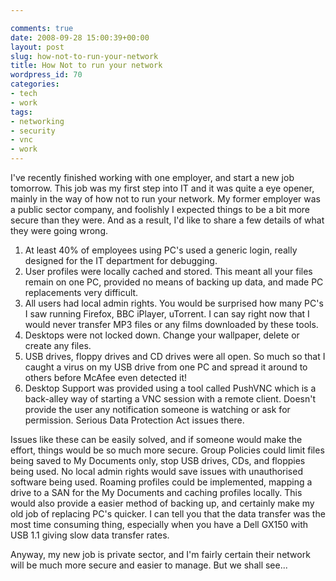 ```yaml
---

comments: true
date: 2008-09-28 15:00:39+00:00
layout: post
slug: how-not-to-run-your-network
title: How Not to run your network
wordpress_id: 70
categories:
- tech
- work
tags:
- networking
- security
- vnc
- work
---
```


I've recently finished working with one employer, and start a new job tomorrow. This job was my first step into IT and it was quite a eye opener, mainly in the way of how not to run your network.
My former employer was a public sector company, and foolishly I expected things to be a bit more secure than they were. And as a result, I'd like to share a few details of what they were going wrong.




1. At least 40% of employees using PC's used a generic login, really designed for the IT department for debugging.
2. User profiles were locally cached and stored. This meant all your files remain on one PC, provided no means of backing up data, and made PC replacements very difficult.
3. All users had local admin rights. You would be surprised how many PC's I saw running Firefox, BBC iPlayer, uTorrent. I can say right now that I would never transfer MP3 files or any films downloaded by these tools.
4. Desktops were not locked down. Change your wallpaper, delete or create any files.
5. USB drives, floppy drives and CD drives were all open. So much so that I caught a virus on my USB drive from one PC and spread it around to others before McAfee even detected it!
6. Desktop Support was provided using a tool called PushVNC which is a back-alley way of starting a VNC session with a remote client. Doesn't provide the user any notification someone is watching or ask for permission. Serious Data Protection Act issues there.




Issues like these can be easily solved, and if someone would make the effort, things would be so much more secure. Group Policies could limit files being saved to My Documents only, stop USB drives, CDs, and floppies being used. No local admin rights would save issues with unauthorised software being used. Roaming profiles could be implemented, mapping a drive to a SAN for the My Documents and caching profiles locally. This would also provide a easier method of backing up, and certainly make my old job of replacing PC's quicker. I can tell you that the data transfer was the most time consuming thing, especially when you have a Dell GX150 with USB 1.1 giving slow data transfer rates.




Anyway, my new job is private sector, and I'm fairly certain their network will be much more secure and easier to manage. But we shall see...
